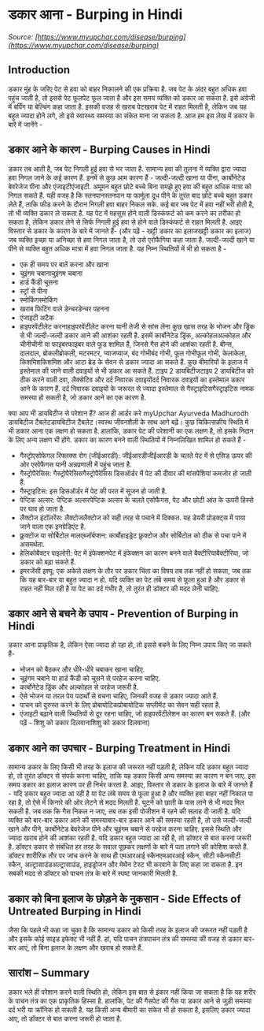 # डकार आना - Burping in Hindi
_Source: [https://www.myupchar.com/disease/burping](https://www.myupchar.com/disease/burping)_

## Introduction
डकार मुंह के जरिए पेट से हवा को बाहर निकालने की एक प्रक्रिया है. जब पेट के अंदर बहुत अधिक हवा पहुंच जाती है, तो इससे पेट फूलपेट फूल जाता है और इस समय व्यक्ति को डकार आ सकता है. इसे अंग्रेजी में बर्पिंग या बेल्चिंग कहा जाता है. इसकी वजह से खराब पेटखराब पेट में राहत मिलती है, लेकिन जब यह बहुत ज्यादा होने लगे, तो इसे स्वास्थ्य समस्या का संकेत माना जा सकता है.
आज हम इस लेख में डकार के बारे में जानेंगे -

## डकार आने के कारण - Burping Causes in Hindi
डकार तब आती है, जब पेट निगली हुई हवा से भर जाता है. सामान्य हवा की तुलना में व्यक्ति द्वारा ज्यादा हवा निगल जाने के कई कारण हैं. इनमें से कुछ आम कारण हैं - जल्दी-जल्दी खाना या पीना, कार्बोनेटेड बेवरेजेज पीना और एंजाइटीएंजाइटी. अमूमन बहुत छोटे बच्चे बिना समझे हुए हवा की बहुत अधिक मात्रा को निगल सकते हैं. यही वजह है कि स्तनपानस्तनपान या फार्मूला दूध पीने के तुरंत बाद छोटे बच्चे बहुत डकार लेते हैं, ताकि फीड करने के दौरान निगली हवा बाहर निकल सके.
कई बार जब पेट में हवा नहीं भरी होती है, तो भी व्यक्ति डकार ले सकता है. यह पेट में महसूस होने वाली डिस्कंफर्ट को कम करने का तरीका हो सकता है, लेकिन डकार लेने से सिर्फ निगली हुई हवा से होने वाले डिस्कंफर्ट से राहत मिलती है. आइए विस्तार से डकार के कारण के बारे में जानते हैं-
(और पढ़ें - खट्टी डकार का इलाजखट्टी डकार का इलाज)
जब व्यक्ति इच्छा या अनिच्छा से हवा निगल जाता है, तो उसे एरोफैगिया कहा जाता है. जल्दी-जल्दी खाने या पीने से व्यक्ति बहुत अधिक मात्रा में हवा निगल जाता है. यह निम्न स्थितियों में भी हो सकता है -
- एक ही समय पर बातें करना और खाना
- चुइंगम चबानाचुइंगम चबाना
- हार्ड कैंडी चूसना
- स्ट्रॉ से पीना
- स्मोकिंगस्मोकिंग
- खराब फिटिंग वाले डेन्चरडेन्चर पहनना
- एंजाइटी अटैक
- हाइपरवेंटीलेट करनाहाइपरवेंटीलेट करना यानी तेजी से सांस लेना
कुछ खास तरह के भोजन और ड्रिंक से भी जल्दी-जल्दी डकार आने की आशंका रहती है. इसमें कार्बोनेटेड ड्रिंक, अल्कोहलअल्कोहल और चीनीचीनी या फाइबरफाइबर वाले फूड शामिल हैं, जिनसे गैस होने की आशंका रहती है. बीन्स, दालदाल, ब्रोकलीब्रोकली, मटरमटर, प्याजप्याज, बंद गोभीबंद गोभी, फूल गोभीफूल गोभी, केलाकेला, किशमिशकिशमिश और आटा ब्रेड के सेवन से डकार ज्यादा आ सकते हैं.
कुछ बीमारियों के इलाज में इस्तेमाल की जाने वाली दवाइयों से भी डकार आ सकते हैं. टाइप 2 डायबिटीजटाइप 2 डायबिटीज को ठीक करने वाली दवा, लैक्सेटिव और दर्द निवारक दवाइयोंदर्द निवारक दवाइयों का इस्तेमाल डकार आने के कारण हैं. दर्द निवारक दवाइयों के जरूरत से ज्यादा इस्तेमाल से गैस्ट्राइटिसगैस्ट्राइटिस नामक समस्या हो सकती है, जो डकार आने का एक कारण है.

क्या आप भी डायबिटीज से परेशान हैं? आज ही आर्डर करे myUpchar Ayurveda Madhurodh डायबिटीज टैबलेटडायबिटीज टैबलेट।स्वस्थ जीवनशैली के साथ आगे बढ़ें।
कुछ चिकित्सकीय स्थिति में भी डकार आना एक लक्षण हो सकता है. हालांकि, डकार पेट की परेशानी का एक लक्षण है, तो इसके निदान के लिए अन्य लक्षण भी होंगे. डकार का कारण बनने वाली स्थितियों में निम्नलिखित शामिल हो सकते हैं -
- गैस्ट्रोएसोफेगल रिफ्लक्स रोग (जीईआरडी): जीईआरडीजीईआरडी के चलते पेट में से एसिड ऊपर की ओर एसोफैगस यानी अन्नप्रणाली में पहुंच जाता है.
- गैस्ट्रोपैरेसिस: गैस्ट्रोपैरेसिसगैस्ट्रोपैरेसिस डिसऑर्डर में पेट की दीवार की मांसपेशियां कमजोर हो जाती हैं.
- गैस्ट्राइटिस: इस डिसऑर्डर में पेट की परत में सूजन हो जाती है.
- पेप्टिक अल्सर: पेप्टिक अल्सरपेप्टिक अल्सर के चलते एसोफैगस, पेट और छोटी आंत के ऊपरी हिस्से पर घाव हो जाता है.
- लैक्टोज इंटॉलरेंस: लैक्टोजलैक्टोज को सही तरह से पचाने में दिक्कत. यह डेयरी प्रोडक्ट्स में पाया जाने वाला एक इनग्रेडिएंट है.
- फ्रुक्टोज या सोर्बिटोल मालएब्जॉर्बप्शन: कार्बोहाइड्रेट फ्रुक्टोज और सोर्बिटोल को ठीक से पचा पाने में असमर्थता.
- हेलिकोबैक्टर पाइलोरी: पेट में इंफेक्शनपेट में इंफेक्शन का कारण बनने वाले बैक्टीरियाबैक्टीरिया, जो डकार को बढ़ा सकते हैं.
- इमरजेंसी इश्यू: एक अकेले लक्षण के तौर पर डकार चिंता का विषय तब तक नहीं हो सकता, जब तक कि यह बार-बार या बहुत ज्यादा न हो. यदि व्यक्ति का पेट लंबे समय से फूला हुआ है और डकार से राहत नहीं मिल रही है या पेट का दर्द गंभीर है, तो तुरंत ही डॉक्टर की मदद लेनी चाहिए.

## डकार आने से बचने के उपाय - Prevention of Burping in Hindi
डकार आना प्राकृतिक है, लेकिन ऐसा ज्यादा हो रहा हो, तो इससे बचने के लिए निम्न उपाय किए जा सकते हैं-
- भोजन को बैठकर और धीरे-धीरे चबाकर खाना चाहिए.
- चूइंगम चबाने या हार्ड कैंडी को चूसने से परहेज करना चाहिए.
- कार्बोनेटेड ड्रिंक और अल्कोहल से परहेज जरूरी है.
- ऐसे भोजन या तरल पेय पदार्थों से बचना चाहिए, जिनकी वजह से डकार ज्यादा आते हैं.
- पाचन को दुरुस्त करने के लिए प्रोबायोटिकप्रोबायोटिक सप्लीमेंट का सेवन सही रहता है.
- एंजाइटी बढ़ाने वाली स्थितियों से दूर रहना चाहिए, जो हाइपरवेंटीलेशन का कारण बन सकते हैं.
(और पढ़ें - शिशु को डकार दिलवानाशिशु को डकार दिलवाना)

## डकार आने का उपचार - Burping Treatment in Hindi
सामान्य डकार के लिए किसी भी तरह के इलाज की जरूरत नहीं पड़ती है, लेकिन यदि डकार बहुत ज्यादा हो, तो तुरंत डॉक्टर से संपर्क करना चाहिए, ताकि यह डकार किसी अन्य समस्या का कारण न बन जाए. इस समय डकार का इलाज कारण पर ही निर्भर करता है. आइए, विस्तार से डकार के इलाज के बारे में जानते हैं -
यदि डकार बहुत ज्यादा आ रही है या पेट लंबे समय से फूला हुआ है और व्यक्ति हवा बाहर नहीं निकाल पा रहा है, तो ऐसे में किनारे की ओर लेटने से मदद मिलती है. घुटने को छाती के पास लाने से भी मदद मिल सकती है. जब तक कि गैस निकल न जाए, तब तक इसी पोजीशन में रहने की सलाह दी जाती है. यदि व्यक्ति को बार-बार डकार आने की समस्याबार-बार डकार आने की समस्या रहती है, तो उसे जल्दी-जल्दी खाने और पीने, कार्बोनेटेड बेवरेजेज पीने और चूइंगम चबाने से परहेज करना चाहिए. इससे स्थिति और ज्यादा खराब होने की आशंका रहती है.
यदि डकार बहुत ज्यादा आ रही है, तो डॉक्टर से बात करना जरूरी है. डॉक्टर डकार से संबंधित हर तरह के सवाल पूछकर लक्षणों के बारे में पता लगाने की कोशिश करते हैं. डॉक्टर शारीरिक तौर पर जांच करने के साथ ही एमआरआई स्कैनएमआरआई स्कैन, सीटी स्कैनसीटी स्कैन, अल्ट्रासाउंडअल्ट्रासाउंड, हाइड्रोजन और मेथैन टेस्ट भी करवाने के लिए कहा जा सकता है. इन सबकी मदद से डॉक्टर को पाचन तंत्र के बारे में स्पष्ट जानकारी मिलती है.

## डकार को बिना इलाज के छोड़ने के नुकसान - Side Effects of Untreated Burping in Hindi
जैसा कि पहले भी कहा जा चुका है कि सामान्य डकार को किसी तरह के इलाज की जरूरत नहीं पड़ती है और इसके कोई साइड इफेक्ट भी नहीं हैं. हां, यदि पाचन तंत्रपाचन तंत्र की समस्या की वजह से डकार बार-बार आएं, तो बिना इलाज के लक्षण और खराब हो सकते हैं.

## सारांश – Summary
डकार भले ही परेशान करने वाली स्थिति हो, लेकिन इस बात से इंकार नहीं किया जा सकता है कि यह शरीर के पाचन तंत्र का एक प्राकृतिक हिस्सा है. हालांकि, पेट की गैसपेट की गैस या डकार आने से जुड़ी समस्या दर्द भरी या क्रॉनिक हो सकती है. यह किसी अन्य बीमारी का संकेत भी हो सकता है, इसलिए डकार ज्यादा आए, तो डॉक्टर से बात करना जरूरी हो जाता है.

